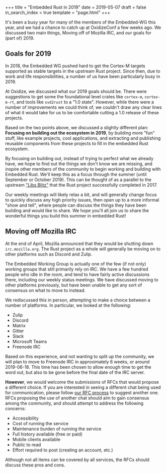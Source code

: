 +++
title = "Embedded Rust in 2019"
date = 2019-05-07
draft = false
in_search_index = true
template = "page.html"
+++

It's been a busy year for many of the members of the Embedded-WG this year, and we had a chance to catch up at OxidizeConf a few weeks ago. We discussed two main things, Moving off of Mozilla IRC, and our goals for (part of) 2019.

<!-- more -->

## Goals for 2019

In 2018, the Embedded WG pushed hard to get the Cortex-M targets supported as stable targets in the upstream Rust project. Since then, due to work and life responsibilities, a number of us have been particularly busy in 2019.

At Oxidize, we discussed what our 2019 goals should be. There were suggestions to get some the foundational level crates like `cortex-m`, `cortex-m-rt`, and tools like `svd2rust` to a "1.0 state". However, while there were a number of improvements we could think of, we couldn't draw any clear lines of what it would take for us to be comfortable cutting a 1.0 release of these projects.

Based on the two points above, we discussed a slightly different plan: **Focusing on building out the ecosystem in 2019**, by building more "fun" stuff, like example projects, cool applications, and extracting and publishing reusable components from these projects to fill in the embedded Rust ecosystem.

By focusing on building out, instead of trying to perfect what we already have, we hope to find out the things we don't know we are missing, and inspire other members of the community to begin working and building with Embedded Rust. We'll keep this as a focus through the summer (until September or October 2019). This can be thought of as a parallel to the upstream ["Libs Blitz"](https://blog.rust-lang.org/2017/05/05/libz-blitz.html) that the Rust project successfully completed in 2017.

Our weekly meetings will likely relax a bit, and will generally change focus to quickly discuss any high priority issues, then open up to a more informal "show and tell", where people can discuss the things they have been building and would like to share. We hope you'll all join us to share the wonderful things you build this summer in embedded Rust!

## Moving off Mozilla IRC

At the end of April, Mozilla announced that they would be shutting down `irc.mozilla.org`. The Rust project as a whole will generally be moving on to other platforms such as Discord and Zulip.

The Embedded Working Group is actually one of the few (if not only) working groups that still primarily rely on IRC. We have a few hundred people who idle in the room, and tend to have fairly active discussions there, including our weekly status meetings. We have discussed moving to other platforms previously, but have been unable to get any sort of consensus on what to move to instead.

We rediscussed this in person, attempting to make a choice between a number of platforms. In particular, we looked at the following:

* Zulip
* Discord
* Matrix
* Gitter
* Slack
* Microsoft Teams
* Freenode IRC

Based on this experience, and not wanting to split up the community, we will plan to move to Freenode IRC in approximately 6 weeks, or around 2019-06-18. This time has been chosen to allow enough time to get the word out, but also to be gone before the final date of the IRC server.

**However**, we would welcome the submissions of RFCs that would propose a different choice. If you are interested in seeing a different chat being used for communication, please follow [our RFC process](https://github.com/rust-embedded/wg#rfcs) to suggest another one. RFCs proposing the use of another chat should aim to gain consensus among the community, and should attempt to address the following concerns:

* Accessibility
* Cost of running the service
* Maintenance burden of running the service
* Full history available (free or paid)
* Mobile clients available
* Public to read
* Effort required to post (creating an account, etc.)

Although not all items can be covered by all services, the RFCs should discuss these pros and cons.
